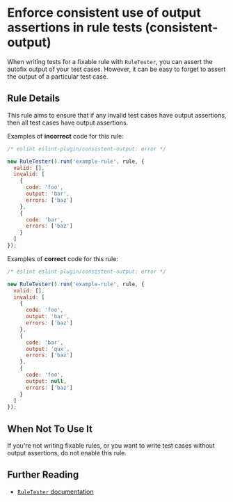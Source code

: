 # Enforce consistent use of output assertions in rule tests (consistent-output)

When writing tests for a fixable rule with `RuleTester`, you can assert the autofix output of your test cases. However, it can be easy to forget to assert the output of a particular test case.

## Rule Details

This rule aims to ensure that if any invalid test cases have output assertions, then all test cases have output assertions.

Examples of **incorrect** code for this rule:

```js
/* eslint eslint-plugin/consistent-output: error */

new RuleTester().run('example-rule', rule, {
  valid: [],
  invalid: [
    {
      code: 'foo',
      output: 'bar',
      errors: ['baz']
    },
    {
      code: 'bar',
      errors: ['baz']
    }
  ]
});

```

Examples of **correct** code for this rule:

```js
/* eslint eslint-plugin/consistent-output: error */

new RuleTester().run('example-rule', rule, {
  valid: [],
  invalid: [
    {
      code: 'foo',
      output: 'bar',
      errors: ['baz']
    },
    {
      code: 'bar',
      output: 'qux',
      errors: ['baz']
    },
    {
      code: 'foo',
      output: null,
      errors: ['baz']
    }
  ]
});

```

## When Not To Use It

If you're not writing fixable rules, or you want to write test cases without output assertions, do not enable this rule.

## Further Reading

* [`RuleTester` documentation](http://eslint.org/docs/developer-guide/working-with-plugins#testing)
